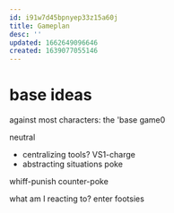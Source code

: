 ```yaml
---
id: i91w7d45bpnyep33z15a60j
title: Gameplan
desc: ''
updated: 1662649096646
created: 1639077055146
---
```


# base ideas
against most characters: the 'base game0

neutral
- centralizing tools?
  VS1-charge
- abstracting situations
poke

whiff-punish
counter-poke

what am I reacting to?
enter footsies

